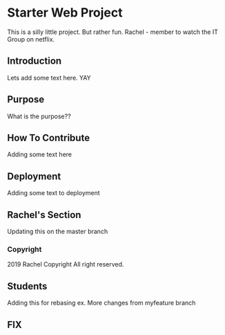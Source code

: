 # Starter Web Project
This is a silly little project. But rather fun. 
Rachel - member to watch the IT Group on netflix. 

## Introduction
Lets add some text here. YAY

## Purpose
What is the purpose??

## How To Contribute
Adding some text here

## Deployment
Adding some text to deployment

## Rachel's Section
Updating this on the master branch

### Copyright 
2019 Rachel Copyright All right reserved. 

## Students
Adding this for rebasing ex.
More changes from myfeature branch

## FIX
